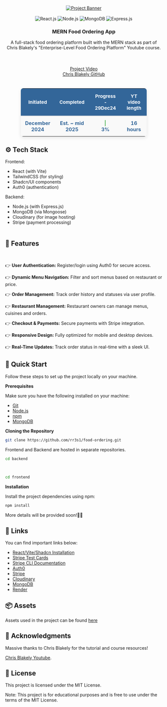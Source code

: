 <div align="center">
 <br />
  <a href="https://www.youtube.com/watch?v=ardeKHEN1j4&t=44672s&ab_channel=ChrisBlakely" target="_blank"> 
  <img src="backend/assets/mernEats.png" alt="Project Banner">
   </a>
    <br />
     <div> <br />
     <img src="https://img.shields.io/badge/-React-black?style=for-the-badge&logoColor=white&logo=react&color=61DAFB" alt="React.js" /> 
     <img src="https://img.shields.io/badge/-Node.js-black?style=for-the-badge&logoColor=white&logo=node.js&color=339933" alt="Node.js" />
      <img src="https://img.shields.io/badge/-MongoDB-black?style=for-the-badge&logoColor=white&logo=mongodb&color=47A248" alt="MongoDB" /> 
      <img src="https://img.shields.io/badge/-Express.js-black?style=for-the-badge&logoColor=white&logo=express&color=000000" alt="Express.js" /> 
      </div> 
      <h3 align="center">MERN Food Ordering App</h3>
       <div align="center"> A full-stack food ordering platform built with the MERN stack as part of Chris Blakely's "Enterprise-Level Food Ordering Platform" Youtube course.
        </div>
         </div>
        
<br>
<div align="center">
    <br><br>
    <a href="https://www.youtube.com/watch?v=ardeKHEN1j4&t=44672s&ab_channel=ChrisBlakely" target="_blank">Project Video</a>
    <br>
    <a href="https://github.com/chrisblakely01" target="_blank">Chris Blakely GitHub</a>
</div>
 <br>

 <div style="text-align: center; margin-top: 20px;">
    <table style="
        margin: 0 auto; 
        width: 80%;
        border-radius: 8px;
        border-collapse: collapse;
        box-shadow: 0 4px 12px rgba(0, 0, 0, 0.1);
        text-align: center;">
        <thead style="background-color: #336699; color: white;">
            <tr>
                <th style="padding: 15px; font-size: 15px; border-bottom: 2px solid #ddd;text-align: center;">Initiated</th>
                <th style="padding: 15px; font-size: 15px; border-bottom: 2px solid #ddd;text-align: center;">Completed</th>
                <th style="padding: 15px; font-size: 15px; border-bottom: 2px solid #ddd;text-align: center;">Progress - 29Dec24</th>
                <th style="padding: 15px; font-size: 15px; border-bottom: 2px solid #ddd;text-align: center;">YT video length</th>
            </tr>
        </thead>
        <tbody style="background-color: #f9f9f9;">
            <tr>
                <td style="padding: 12px; font-size: 16px; color: #336699; font-weight: bold; text-align: center;">December 2024</td>
                <td style="padding: 12px; font-size: 16px; color: #336699; font-weight: bold; text-align: center;">Est. ~ mid 2025</td>
                <td style="padding: 12px; font-size: 16px; color: #336699; font-weight: bold; text-align: center;">
                    <div style="background-color: #4caf50; width: 2px; height: 20px; border-radius: 10px; margin: 0 auto; text-align: center;"></div>
                    3%
                </td>
                <td style="padding: 12px; font-size: 16px; color: #336699; font-weight: bold; text-align: center;"> 16 hours </td>
            </tr>
        </tbody>
    </table>
</div>

## <a name="tech-stack">⚙️ Tech Stack</a>

Frontend:

- React (with Vite)
- TailwindCSS (for styling)
- Shadcn/UI components
- Auth0 (authentication)

Backend:

- Node.js (with Express.js)
- MongoDB (via Mongoose)
- Cloudinary (for image hosting)
- Stripe (payment processing)
<br><br>

## <a name="features">🔋 Features</a>
<br>

👉 **User Authentication:** Register/login using Auth0 for secure access.

👉 **Dynamic Menu Navigation:** Filter and sort menus based on restaurant or price.

👉 **Order Management:** Track order history and statuses via user profile.

👉 **Restaurant Management:** Restaurant owners can manage menus, cuisines and orders.

👉 **Checkout & Payments:**  Secure payments with Stripe integration.

👉 **Responsive Design:** Fully optimized for mobile and desktop devices.

👉 **Real-Time Updates:** Track order status in real-time with a sleek UI.

## <a name="quick-start">🤸 Quick Start</a>

Follow these steps to set up the project locally on your machine.

**Prerequisites**

Make sure you have the following installed on your machine:

- [Git](https://git-scm.com/)
- [Node.js](https://nodejs.org/en)
- [npm](https://www.npmjs.com/)
- [MongoDB](https://www.mongodb.com/)


**Cloning the Repository**

```bash
git clone https://github.com/rr3s1/food-ordering.git
```
Frontend and Backend are hosted in separate repositories. 
```bash
cd backend
```
<br>
 
```bash
cd frontend
```

**Installation**

Install the project dependencies using npm:

```bash
npm install
```

More details will be provided soon!🧑‍💻



## <a name="links">🔗 Links</a>

You can find important links below:

- <a href="https://ui.shadcn.com/docs/installation" target="_blank">React/Vite/Shadcn Installation</a>
- <a href="https://stripe.com/docs/testing#international-cards" target="_blank">Stripe Test Cards</a>
- <a href="https://stripe.com/docs/stripe-cli" target="_blank">Stripe CLI Documentation</a>
- <a href="https://auth0.com/" target="_blank">Auth0</a>
- <a href="https://stripe.com/" target="_blank">Stripe</a>
- <a href="https://cloudinary.com/" target="_blank">Cloudinary</a>
- <a href="https://mongodb.com" target="_blank">MongoDB</a>
- <a href="https://render.com" target="_blank">Render</a>

## <a name="assets">📦 Assets</a>

Assets used in the project can be
found [here](https://github.com/chrisblakely01/mern-food-ordering-app-course-resources)



## 🤝 Acknowledgments

Massive thanks to Chris Blakely for the tutorial and course resources!

 [Chris Blakely Youtube](https://www.youtube.com/@ChrisBlakely).

## 📄 License

This project is licensed under the MIT License.

Note: This project is for educational purposes and is free to use under the terms of the MIT License.

